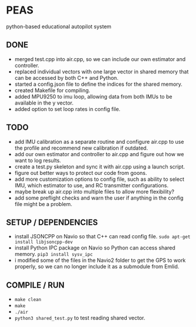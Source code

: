 # PEAS

python-based educational autopilot system

## DONE

- merged test.cpp into air.cpp, so we can include our own estimator and controller.
- replaced individual vectors with one large vector in shared memory that can be accessed by both C++ and Python.
- started a config.json file to define the indices for the shared memory.
- created Makefile for compiling.
- added MPU9250 to imu loop, allowing data from both IMUs to be available in the y vector.
- added option to set loop rates in config file.

## TODO

- add IMU calibration as a separate routine and configure air.cpp to use the profile and recommend new calibration if outdated.
- add our own estimator and controller to air.cpp and figure out how we want to log results.
- create a test.py skeleton and sync it with air.cpp using a launch script.
- figure out better ways to protect our code from goons.
- add more customization options to config file, such as ability to select IMU, which estimator to use, and RC transmitter configurations.
- maybe break up air.cpp into multiple files to allow more flexibility?
- add some preflight checks and warn the user if anything in the config file might be a problem.

## SETUP / DEPENDENCIES

- install JSONCPP on Navio so that C++ can read config file. `sudo apt-get install libjsoncpp-dev`
- install Python IPC package on Navio so Python can access shared memory. `pip3 install sysv_ipc`
- i modified some of the files in the Navio2 folder to get the GPS to work properly, so we can no longer include it as a submodule from Emlid.

## COMPILE / RUN

- `make clean`
- `make`
- `./air`
- `python3 shared_test.py` to test reading shared vector.
